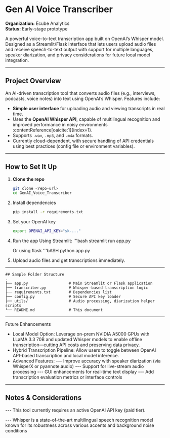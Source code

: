 # Gen AI Voice Transcriber

**Organization:** Ecube Analytics  
**Status:** Early-stage prototype

A powerful voice-to-text transcription app built on OpenAI’s Whisper model. Designed as a Streamlit/Flask interface that lets users upload audio files and receive speech-to-text output with support for multiple languages, speaker diarization, and privacy considerations for future local model integration.

---

## Project Overview

An AI-driven transcription tool that converts audio files (e.g., interviews, podcasts, voice notes) into text using OpenAI’s Whisper. Features include:

- **Simple user interface** for uploading audio and viewing transcripts in real time.
- Uses the **OpenAI Whisper API**, capable of multilingual recognition and improved performance in noisy environments :contentReference[oaicite:1]{index=1}.
- Supports `.wav`, `.mp3`, and `.m4a` formats.
- Currently cloud-dependent, with secure handling of API credentials using best practices (config file or environment variables).

---

## How to Set It Up

1. **Clone the repo**  
   ```bash
   git clone <repo-url>
   cd GenAI_Voice_Transcriber
2. Install dependencies
   ```bash
   pip install -r requirements.txt
3. Set your OpenAI key
   ```bash
   export OPENAI_API_KEY="sk-..."
4. Run the app Using Streamlit:
   '''bash
   streamlit run app.py

   Or using flask
    '''bASH
   python app.py
 5. Upload audio files and get transcriptions immediately.

---
```
## Sample Folder Structure
.
├── app.py                  # Main Streamlit or Flask application
├── transcriber.py          # Whisper-based transcription logic
├── requirements.txt        # Dependencies list
├── config.py               # Secure API key loader
├── utils/                  # Audio processing, diarization helper scripts
└── README.md               # This document
```
---

Future Enhancements
- Local Model Option: Leverage on-prem NVIDIA A5000 GPUs with LLaMA 3.3 70B and updated Whisper models to enable offline transcription—cutting API costs and preserving data privacy.
- Hybrid Transcription Pipeline: Allow users to toggle between OpenAI API-based transcription and local model inference.
- Advanced Features:
  --- Improve accuracy with speaker diarization (via WhisperX or pyannote.audio)
  --- Support for live-stream audio processing
  --- GUI enhancements for real-time text display
  --- Add transcription evaluation metrics or interface controls

---

##  Notes & Considerations
  --- This tool currently requires an active OpenAI API key (paid tier).
  
  --- Whisper is a state-of-the-art multilingual speech recognition model known for its robustness across various accents and background noise conditions
    
